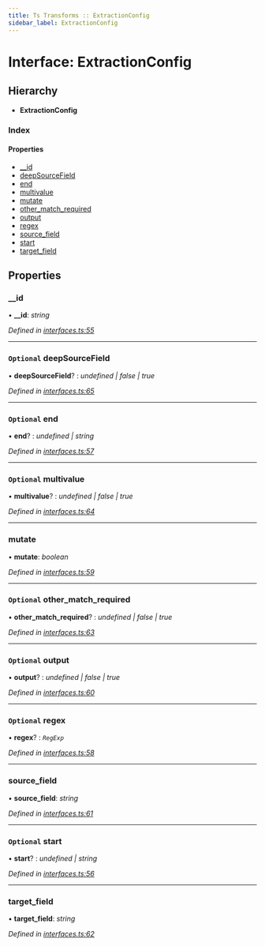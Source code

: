 ```yaml
---
title: Ts Transforms :: ExtractionConfig
sidebar_label: ExtractionConfig
---
```


# Interface: ExtractionConfig

## Hierarchy

* **ExtractionConfig**

### Index

#### Properties

* [__id](extractionconfig.md#__id)
* [deepSourceField](extractionconfig.md#optional-deepsourcefield)
* [end](extractionconfig.md#optional-end)
* [multivalue](extractionconfig.md#optional-multivalue)
* [mutate](extractionconfig.md#mutate)
* [other_match_required](extractionconfig.md#optional-other_match_required)
* [output](extractionconfig.md#optional-output)
* [regex](extractionconfig.md#optional-regex)
* [source_field](extractionconfig.md#source_field)
* [start](extractionconfig.md#optional-start)
* [target_field](extractionconfig.md#target_field)

## Properties

###  __id

• **__id**: *string*

*Defined in [interfaces.ts:55](https://github.com/terascope/teraslice/blob/5e4063e2/packages/ts-transforms/src/interfaces.ts#L55)*

___

### `Optional` deepSourceField

• **deepSourceField**? : *undefined | false | true*

*Defined in [interfaces.ts:65](https://github.com/terascope/teraslice/blob/5e4063e2/packages/ts-transforms/src/interfaces.ts#L65)*

___

### `Optional` end

• **end**? : *undefined | string*

*Defined in [interfaces.ts:57](https://github.com/terascope/teraslice/blob/5e4063e2/packages/ts-transforms/src/interfaces.ts#L57)*

___

### `Optional` multivalue

• **multivalue**? : *undefined | false | true*

*Defined in [interfaces.ts:64](https://github.com/terascope/teraslice/blob/5e4063e2/packages/ts-transforms/src/interfaces.ts#L64)*

___

###  mutate

• **mutate**: *boolean*

*Defined in [interfaces.ts:59](https://github.com/terascope/teraslice/blob/5e4063e2/packages/ts-transforms/src/interfaces.ts#L59)*

___

### `Optional` other_match_required

• **other_match_required**? : *undefined | false | true*

*Defined in [interfaces.ts:63](https://github.com/terascope/teraslice/blob/5e4063e2/packages/ts-transforms/src/interfaces.ts#L63)*

___

### `Optional` output

• **output**? : *undefined | false | true*

*Defined in [interfaces.ts:60](https://github.com/terascope/teraslice/blob/5e4063e2/packages/ts-transforms/src/interfaces.ts#L60)*

___

### `Optional` regex

• **regex**? : *`RegExp`*

*Defined in [interfaces.ts:58](https://github.com/terascope/teraslice/blob/5e4063e2/packages/ts-transforms/src/interfaces.ts#L58)*

___

###  source_field

• **source_field**: *string*

*Defined in [interfaces.ts:61](https://github.com/terascope/teraslice/blob/5e4063e2/packages/ts-transforms/src/interfaces.ts#L61)*

___

### `Optional` start

• **start**? : *undefined | string*

*Defined in [interfaces.ts:56](https://github.com/terascope/teraslice/blob/5e4063e2/packages/ts-transforms/src/interfaces.ts#L56)*

___

###  target_field

• **target_field**: *string*

*Defined in [interfaces.ts:62](https://github.com/terascope/teraslice/blob/5e4063e2/packages/ts-transforms/src/interfaces.ts#L62)*
